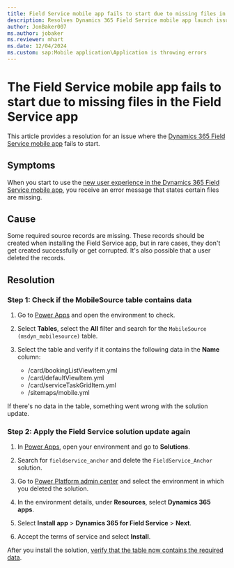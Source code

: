 ```yaml
---
title: Field Service mobile app fails to start due to missing files in the solution
description: Resolves Dynamics 365 Field Service mobile app launch issues due to missing source records.
author: JonBaker007
ms.author: jobaker
ms.reviewer: mhart
ms.date: 12/04/2024
ms.custom: sap:Mobile application\Application is throwing errors
---
```

# The Field Service mobile app fails to start due to missing files in the Field Service app

This article provides a resolution for an issue where the [Dynamics 365 Field Service mobile app](/dynamics365/field-service/mobile/overview) fails to start.

## Symptoms

When you start to use the [new user experience in the Dynamics 365 Field Service mobile app](/dynamics365/field-service/mobile/do-work-newux), you receive an error message that states certain files are missing.

## Cause

Some required source records are missing. These records should be created when installing the Field Service app, but in rare cases, they don't get created successfully or get corrupted. It's also possible that a user deleted the records.

## Resolution

### Step 1: Check if the MobileSource table contains data

1. Go to [Power Apps](https://make.powerapps.com/) and open the environment to check.

1. Select **Tables**, select the **All** filter and search for the `MobileSource (msdyn_mobilesource)` table.

1. Select the table and verify if it contains the following data in the **Name** column:

   - /card/bookingListViewItem.yml
   - /card/defaultViewItem.yml
   - /card/serviceTaskGridItem.yml
   - /sitemaps/mobile.yml

If there's no data in the table, something went wrong with the solution update.

### Step 2: Apply the Field Service solution update again

1. In [Power Apps](https://make.powerapps.com/), open your environment and go to **Solutions**.

1. Search for `fieldservice_anchor` and delete the `FieldService_Anchor` solution.

1. Go to [Power Platform admin center](https://admin.powerplatform.microsoft.com/environments) and select the environment in which you deleted the solution.

1. In the environment details, under **Resources**, select **Dynamics 365 apps**.

1. Select **Install app** > **Dynamics 365 for Field Service** > **Next**.

1. Accept the terms of service and select **Install**.

After you install the solution, [verify that the table now contains the required data](#step-1-check-if-the-mobilesource-table-contains-data).
